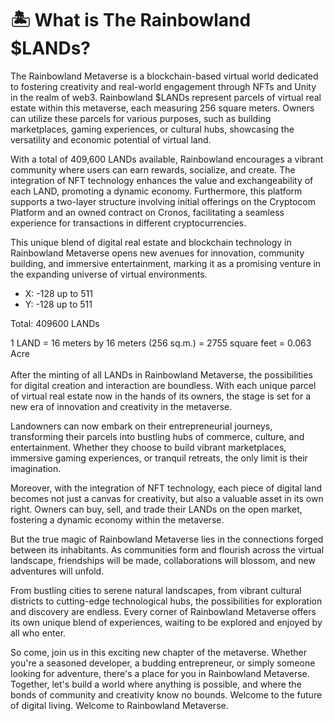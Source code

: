 # 🏝️ What is The Rainbowland $LANDs?

The Rainbowland Metaverse is a blockchain-based virtual world dedicated to fostering creativity and real-world engagement through NFTs and Unity in the realm of web3. Rainbowland $LANDs represent parcels of virtual real estate within this metaverse, each measuring 256 square meters. Owners can utilize these parcels for various purposes, such as building marketplaces, gaming experiences, or cultural hubs, showcasing the versatility and economic potential of virtual land.

With a total of 409,600 LANDs available, Rainbowland encourages a vibrant community where users can earn rewards, socialize, and create. The integration of NFT technology enhances the value and exchangeability of each LAND, promoting a dynamic economy. Furthermore, this platform supports a two-layer structure involving initial offerings on the Cryptocom Platform and an owned contract on Cronos, facilitating a seamless experience for transactions in different cryptocurrencies.

This unique blend of digital real estate and blockchain technology in Rainbowland Metaverse opens new avenues for innovation, community building, and immersive entertainment, marking it as a promising venture in the expanding universe of virtual environments.

* X: -128 up to 511
* Y: -128 up to 511

Total: 409600 LANDs

1 LAND = 16 meters by 16 meters (256 sq.m.) = 2755 square feet = 0.063 Acre\
\
After the minting of all LANDs in Rainbowland Metaverse, the possibilities for digital creation and interaction are boundless. With each unique parcel of virtual real estate now in the hands of its owners, the stage is set for a new era of innovation and creativity in the metaverse.&#x20;

Landowners can now embark on their entrepreneurial journeys, transforming their parcels into bustling hubs of commerce, culture, and entertainment. Whether they choose to build vibrant marketplaces, immersive gaming experiences, or tranquil retreats, the only limit is their imagination.&#x20;

Moreover, with the integration of NFT technology, each piece of digital land becomes not just a canvas for creativity, but also a valuable asset in its own right. Owners can buy, sell, and trade their LANDs on the open market, fostering a dynamic economy within the metaverse.&#x20;

But the true magic of Rainbowland Metaverse lies in the connections forged between its inhabitants. As communities form and flourish across the virtual landscape, friendships will be made, collaborations will blossom, and new adventures will unfold.&#x20;

From bustling cities to serene natural landscapes, from vibrant cultural districts to cutting-edge technological hubs, the possibilities for exploration and discovery are endless. Every corner of Rainbowland Metaverse offers its own unique blend of experiences, waiting to be explored and enjoyed by all who enter.&#x20;

So come, join us in this exciting new chapter of the metaverse. Whether you're a seasoned developer, a budding entrepreneur, or simply someone looking for adventure, there's a place for you in Rainbowland Metaverse. Together, let's build a world where anything is possible, and where the bonds of community and creativity know no bounds. Welcome to the future of digital living. Welcome to Rainbowland Metaverse.
